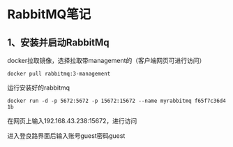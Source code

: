 # RabbitMQ笔记

## 1、安装并启动RabbitMq

docker拉取镜像，选择拉取带management的（客户端网页可进行访问）

```
docker pull rabbitmq:3-management
```

运行安装好的rabbitmq

```
docker run -d -p 5672:5672 -p 15672:15672 --name myrabbitmq f65f7c36d4
1b
```

在网页上输入192.168.43.238:15672，进行访问

进入登良路界面后输入账号guest密码guest
